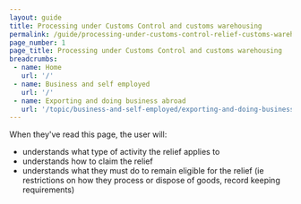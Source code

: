 ```yaml
---
layout: guide
title: Processing under Customs Control and customs warehousing
permalink: /guide/processing-under-customs-control-relief-customs-warehousing/overview.html
page_number: 1
page_title: Processing under Customs Control and customs warehousing
breadcrumbs:
 - name: Home
   url: '/'
 - name: Business and self employed
   url: '/'
 - name: Exporting and doing business abroad
   url: '/topic/business-and-self-employed/exporting-and-doing-business-abroad.html'   
---
```


When they've read this page, the user will:

- understands what type of activity the relief applies to
- understands how to claim the relief
- understands what they must do to remain eligible for the relief (ie restrictions on how they process or dispose of goods, record keeping requirements)
